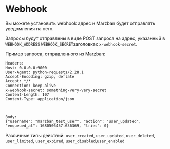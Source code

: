 # Webhook

Вы можете установить webhook адрес и Marzban будет отправлять уведомления на него.

Запросы будут отправлены в виде POST запроса на адрес, указанный в `WEBHOOK_ADDRESS` `WEBHOOK_SECRET`заголовках `x-webhook-secret`.

Пример запроса, отправленного из Marzban:

```http
Headers:
Host: 0.0.0.0:9000
User-Agent: python-requests/2.28.1
Accept-Encoding: gzip, deflate
Accept: */*
Connection: keep-alive
x-webhook-secret: something-very-very-secret
Content-Length: 107
Content-Type: application/json



Body:
{"username": "marzban_test_user", "action": "user_updated", "enqueued_at": 1680506457.636369, "tries": 0}
```

Различные типы действий: `user_created`, `user_updated`, `user_deleted`, `user_limited`, `user_expired`, `user_disabled`,`user_enabled`

## &#x20;
